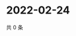 # 2022-02-24

共 0 条

<!-- BEGIN WEIBO -->
<!-- 最后更新时间 Thu Feb 24 2022 17:10:04 GMT+0800 (China Standard Time) -->

<!-- END WEIBO -->
